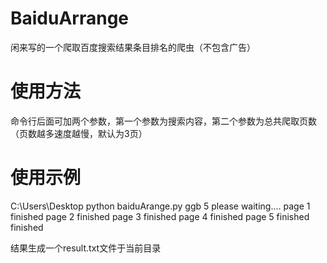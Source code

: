 # BaiduArrange
闲来写的一个爬取百度搜索结果条目排名的爬虫（不包含广告）

# 使用方法
命令行后面可加两个参数，第一个参数为搜索内容，第二个参数为总共爬取页数（页数越多速度越慢，默认为3页）


# 使用示例
C:\Users\Desktop python baiduArange.py ggb 5
please waiting....
page 1 finished
page 2 finished
page 3 finished
page 4 finished
page 5 finished
finished


结果生成一个result.txt文件于当前目录
